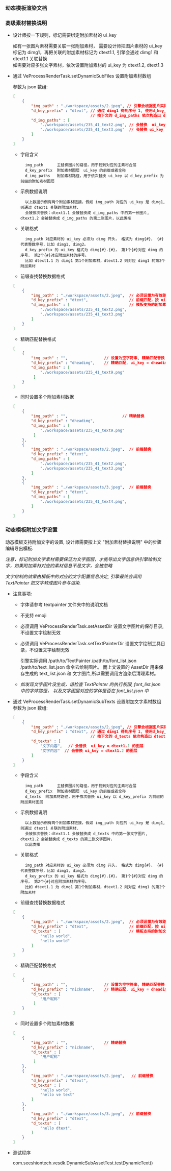 ### 动态模板渲染文档

### 高级素材替换说明

+ 设计师按一下规则，标记需要绑定附加素材的 ui_key

    如有一张图片素材需要关联一张附加素材，
    需要设计师把图片素材的 ui_key 标记为 dimg1，再把关联的附加素材标记为 dtext1.1, 引擎会通过 dimg1 和 dtext1.1 关联替换  
    如需要对应多张文字素材，依次设置附加素材的 ui_key 为 dtext1.2, dtext1.3

+ 通过 VeProcessRenderTask.setDynamicSubFiles 设置附加素材数组

    参数为 json 数组:

    ```json
    [
        {
            "img_path" : "./workspace/assets/2.jpeg", // 引擎会根据图片实际路径找到对应的图层或合层，找到对应的 ui_key 比如 dimg1
            "d_key_prefix" : "dtext", // 通过 dimg1 得到序号 1, 使用d_key_prefix的值，
                                      // 按下文的 d_img_paths 依次构造出 dtext1.1, dtext1.2 
            "d_img_paths" : [
                "./workspace/assets/235_41_text2.png", // 会替换  ui_key = dtext1.1 的图层
                "./workspace/assets/235_41_text3.png"  // 会替换 ui_key = dtext1.2 的图层
            ]
        }
    ]

    ```
    
    + 字段含义

            img_path      主替换图片的路径，用于找到对应的主素材合层
            d_key_prefix  附加素材图层　ui_key 的前缀或者全称  
            d_img_paths   附加素材路径，用于依次替换 ui_key 以 d_key_prefix 为前缀的附加素材图层

    + 示例数据说明

            以上数据示例有两个附加素材链接，假如 img_path 对应的 ui_key 是 dimg1, 则通过 dtext1 关联的附加素材. 
            会被依次替换：dtext1.1 会被替换成 d_img_paths 中的第一长图片, dtext1.2 会被替换成 d_img_paths 的第二张图片，以此类推

    
    + 关联格式

            img_path 对应素材的 ui_key 必须为 dimg 开头， 格式为 dimg{#}， {#}代表整数序号，比如 dimg1, dimg2。
            d_key_prefix 的 ui_key 格式为 dimg{#}.{#}， 第1个{#}对应 dimg 的序号， 第2个{#}对应附加素材的序号。
            比如 dtext1.1 为 dimg1 第1个附加素材，dtext1.2 则对应 dimg1 的第2个附加素材

    + 前缀查找替换数据格式
    
    ```json 
    [
        {
            "img_path" : "./workspace/assets/2.jpeg",  // 必须设置为有效路径, 前缀查找替换
            "d_key_prefix" : "dtext",                  // 前缀匹配，按 ui_key 以 dtext 开头依次替换
            "d_img_paths" : [                          // 模板支持的附加素材数目请咨询对应模板设计师 
                "./workspace/assets/235_41_text2.png",
                "./workspace/assets/235_41_text3.png"
            ]
        }
    ]
    
    ```
    
    + 精确匹配替换格式
    
    ```json 
    [
        {
            "img_path" : "",                // 设置为空字符串, 精确匹配替换
            "d_key_prefix" : "dheadimg",    // 精确匹配, ui_key = dheadimg 时替换
            "d_img_paths" : [
                "./workspace/assets/235_41_text9.png"
             ]
        }
    ]
    ```
        
    + 同时设置多个附加素材数据
        
    ```json 
    [
        {                   
            "img_path" : "",                        // 精确替换
            "d_key_prefix" : "dheadimg",   
            "d_img_paths" : [
                "./workspace/assets/235_41_text9.png"
             ]
        },
        {
            "img_path" : "./workspace/assets/2.jpeg",  // 前缀替换
            "d_key_prefix" : "dtext",                  
            "d_img_paths" : [                         
                "./workspace/assets/235_41_text2.png",
                "./workspace/assets/235_41_text3.png"
            ]
        },
        {
            "img_path" : "./workspace/assets/3.jpeg",  // 前缀替换
            "d_key_prefix" : "dtext",                  
            "d_img_paths" : [                           
                "./workspace/assets/235_41_text4.png",
            ]
        }
    ]
    ```


### 动态模板附加文字设置

动态模板支持附加文字的设置, 设计师需要按上文 "附加素材替换说明" 中的步骤编辑导出模板. 

*注意，标记附加文字素材需要保证为文字图层，才能导出文字信息供引擎绘制文字，如果附加素材对应的素材信息不是文字，会被忽略*

*文字绘制的效果由模板中的对应的文字配置信息决定, 引擎最终会调用 TextPainter 把文字转成图片参与渲染.*





+ 注意事项:

    + 字体请参考 textpainter 文件夹中的说明文档
    + 不支持 emoji
    + 必须调用 VeProcessRenderTask.setAssetDir 设置文字图片的保存目录, 不设置文字绘制无效
    + 必须调用 VeProcessRenderTask.setTextPainterDir 设置文字绘制工具目录，不设置文字绘制无效

        引擎实际调用 /path/to/TextPainter /path/to/font_list.json /path/to/text_list.json 命令去绘制图片。
        而上文设置的 AssetDir 用来保存生成的 text_list.json 和 文字图片,所以需要调用方渲染后清理素材。
    
    + *如发现文字图片没生成，请检查 TextPainter 的执行权限, font_list.json 中的字体路径，
        以及文字图层对应的字体是否在 font_list.json 中*    
    
    
+ 通过 VeProcessRenderTask.setDynamicSubTexts 设置附加文字素材数组
    参数为 json 数组:

    ```json
    [
        {
            "img_path" : "./workspace/assets/2.jpeg", // 引擎会根据图片实际路径找到对应的图层或合层，找到对应的 ui_key 比如 dimg1
            "d_key_prefix" : "dtext", // 通过 dimg1 得到序号 1, 使用d_key_prefix的值，
                                      // 按下文的 d_texts 依次构造出 dtext1.1, dtext1.2 
            "d_texts" : [
                "文字内容", 　// 会替换  ui_key = dtext1.1 的图层
                "文字内容"  // 会替换 ui_key = dtext1.2 的图层
            ]
        }
    ]

    ```
    
    + 字段含义

            img_path      主替换图片的路径，用于找到对应的主素材合层
            d_key_prefix  附加素材图层　ui_key 的前缀或者全称  
            d_texts  附加素材路径，用于依次替换 ui_key 以 d_key_prefix 为前缀的附加素材图层

    + 示例数据说明

            以上数据示例有两个附加素材链接，假如 img_path 对应的 ui_key 是 dimg1, 则通过 dtext1 关联的附加素材. 
            会被依次替换：dtext1.1 会被替换成 d_texts 中的第一张文字图片, dtext1.2 会被替换成 d_texts 的第二张文字图片，
            以此类推

    
    + 关联格式

            img_path 对应素材的 ui_key 必须为 dimg 开头， 格式为 dimg{#}， {#}代表整数序号，比如 dimg1, dimg2。
            d_key_prefix 的 ui_key 格式为 dimg{#}.{#}， 第1个{#}对应 dimg 的序号， 第2个{#}对应附加素材的序号。
            比如 dtext1.1 为 dimg1 第1个附加素材，dtext1.2 则对应 dimg1 的第2个附加素材


    + 前缀查找替换数据格式
    
    ```json 
    [
        {
            "img_path" : "./workspace/assets/2.jpeg",  // 必须设置为有效路径, 前缀查找替换
            "d_key_prefix" : "dtext",                  // 前缀匹配，按 ui_key 以 dtext 开头依次替换
            "d_texts" : [                              // 模板支持的附加文字数目请咨询对应模板设计师 
                "hello world",
                "hello world"
            ]
        }
    ]
    
    ```
    
    + 精确匹配替换格式
    
    ```json 
    [
        {
            "img_path" : "",                // 设置为空字符串, 精确匹配替换
            "d_key_prefix" : "nickname",    // 精确匹配, ui_key = dheadimg 时替换
            "d_texts" : [
                "用户昵称"
             ]
        }
    ]
    ```
        
    + 同时设置多个附加素材数据
        
    ```json 
    [
        {
            "img_path" : "",                // 精确替换
            "d_key_prefix" : "nickname",    
            "d_texts" : [
                "用户昵称"
             ]
        },
        {
            "img_path" : "./workspace/assets/2.jpeg",   // 前缀替换
            "d_key_prefix" : "dtext",                  
            "d_texts" : [                           
                "hello world",
                "hello ve text"
            ]
        },
        {
            "img_path" : "./workspace/assets/3.jpeg",  // 前缀替换
            "d_key_prefix" : "dtext",                 
            "d_texts" : [                          
                "hello dtext",
            ]
        }
    ]
    ```

+ 测试程序

    com.seeshiontech.vesdk.DynamicSubAssetTest.testDynamicText()